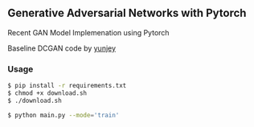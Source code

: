 ## Generative Adversarial Networks with Pytorch

Recent GAN Model Implemenation using Pytorch

Baseline DCGAN code by [yunjey](https://github.com/yunjey/pytorch-tutorial)

### Usage

```bash
$ pip install -r requirements.txt
$ chmod +x download.sh
$ ./download.sh
```

```bash
$ python main.py --mode='train'
```



